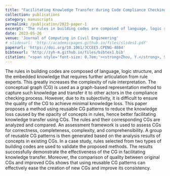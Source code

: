 ```yaml
---
title: "Facilitating Knowledge Transfer during Code Compliance Checking Using Conceptual Graphs"
collection: publications
category: manuscripts
permalink: /publication/2023-paper-1
excerpt: 'The rules in building codes are composed of language, logic structure, and the embedded knowledge that requires further articulation from rule experts. ...'
date: 2023-05-26
venue: 'Journal of Computing in Civil Engineering'
# slidesurl: 'http://academicpages.github.io/files/slides1.pdf'
paperurl: 'https://doi.org/10.1061/JCCEE5.CPENG-4884'
bibtexurl: 'http://zyh-m.github.io/files/bibtex1.bib'
citation: "<span style='font-size: 0.7em;'><strong>Zhou, Y.</strong>, Solihin, W., & Yeoh, J. K. W. (2023). <em>Facilitating Knowledge Transfer during Code Compliance Checking Using Conceptual Graphs</em>. <em>Journal of Computing in Civil Engineering</em>, <strong>37</strong>(5), 05023001. <a href='https://doi.org/10.1061/JCCEE5.CPENG-4884' target='_blank'>https://doi.org/10.1061/JCCEE5.CPENG-4884</a>"
---
```

The rules in building codes are composed of language, logic structure, and the embedded knowledge that requires further articulation from rule experts. This greatly increases the complexity of rule interpretation. The conceptual graph (CG) is used as a graph-based representation method to capture such knowledge and transfer it to other actors in the compliance checking process. However, due to its subjectivity, it is difficult to ensure the quality of the CG to achieve minimal knowledge loss. This paper proposes a method using reusable CG patterns to reduce the knowledge loss caused by the opacity of concepts in rules, hence better facilitating knowledge transfer using CGs. The rules and their corresponding CGs are analyzed and compared. An assessment framework is used to assess CGs for correctness, completeness, complexity, and comprehensibility. A group of reusable CG patterns is then generated based on the analysis results of concepts in existing CGs. In a case study, rules selected from two types of building codes are used to validate the proposed methods. The results successfully demonstrate the effectiveness of the CG in facilitating knowledge transfer. Moreover, the comparison of quality between original CGs and improved CGs shows that using reusable CG patterns can effectively ease the creation of new CGs and improve its consistency.
